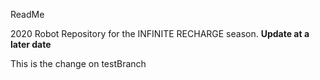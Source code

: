 ReadMe

2020 Robot Repository for the INFINITE RECHARGE season.
**Update at a later date**

This is the change on testBranch
